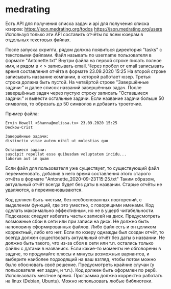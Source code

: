 # medrating
Есть API для получения списка задач и api для получения списка юзеров:
https://json.medrating.org/todos
https://json.medrating.org/users
Используя только эти API составить отчёты по всем юзерам в отдельных текстовых файлах.

После запуска скрипта, рядом должна появиться директория "tasks" с текстовыми файлами. Файл называть по username пользователя в формате "Antonette.txt"
Внутри файла на первой строке писать полное имя, и рядом в < > записывать email. Через пробел от email записывать время составления отчёта в формате 23.09.2020 15:25
На второй строке записывать название компании, в которой работает юзер.
Третья строка должна быть пустой.
На четвёртой строке "Завершённые задачи:" и далее список названий завершённых задач.
После завершённых задач через пустую строку записать "Оставшиеся задачи:" и вывести остальные задачи.
Если название задачи больше 50 символов, то обрезать до 50 символов и добавить троеточие.

Пример файла:
```
Ervin Howell <Shanna@melissa.tv> 23.09.2020 15:25
Deckow-Crist

Завершённые задачи:
distinctio vitae autem nihil ut molestias quo

Оставшиеся задачи:
suscipit repellat esse quibusdam voluptatem incidu...
laborum aut in quam
```

Если файл для пользователя уже существует, то существующий файл переименовать, добавив в него время составления этого старого отчёта в формате "Antonette_2020-09-23T15:25.txt"
Таким образом, актуальный отчёт всегда будет без даты в названии. Старые отчёты не удаляются, а переименовываются.

Код должен быть чистым, без необоснованных повторений, с выделенем функций, где это уместно, с говорящими именами.
Код сделать максимально эффективным, но не в ущерб читабельности. Подсказка: следует избегать частых записей на диск.
Предусмотреть возможные сбои в сети или при записи на диск. Не должно быть наполовину сформированных файлов. Либо файл есть и он целиком корректный, либо его нет.
Если по юзеру однажды был создан отчёт, то всегда должен существовать актуальный отчёт без даты в названии. Не должно быть такого, что из-за сбоя в сети или т.п. остались только файлы с датами в названиях.
Если какие-то моменты не обговорены в задаче, то продумайте плюсы и минусы возможных вариантов, и выберите наиболее подходящий на ваш взгляд, чтобы потом можно было обосновать своё решение.
Предусмотреть крайние случаи (у пользователя нет задач, и т.п.).
Код должен быть оформлен по pep8.
Использовать местное время.
Программа должна корректно работать на linux (Debian, Ubuntu).
Можно использовать любые библиотеки.
